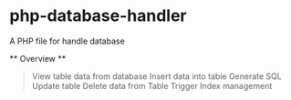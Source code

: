# php-database-handler
A PHP file for handle database

** Overview **
> View table data from database
> Insert data into table
> Generate SQL
> Update table
> Delete data from Table
> Trigger
> Index management